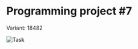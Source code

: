 # Programming project #7

Variant: 18482

![Task](https://github.com/slamach/prog-labs/blob/master/prog-lab7/doc/task.png?raw=true)
